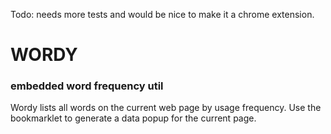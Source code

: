 Todo: needs more tests and would be nice to make it a chrome extension.

# WORDY
### embedded word frequency util

Wordy lists all words on the current web page by usage frequency. Use the bookmarklet to generate a data popup for the current page.


